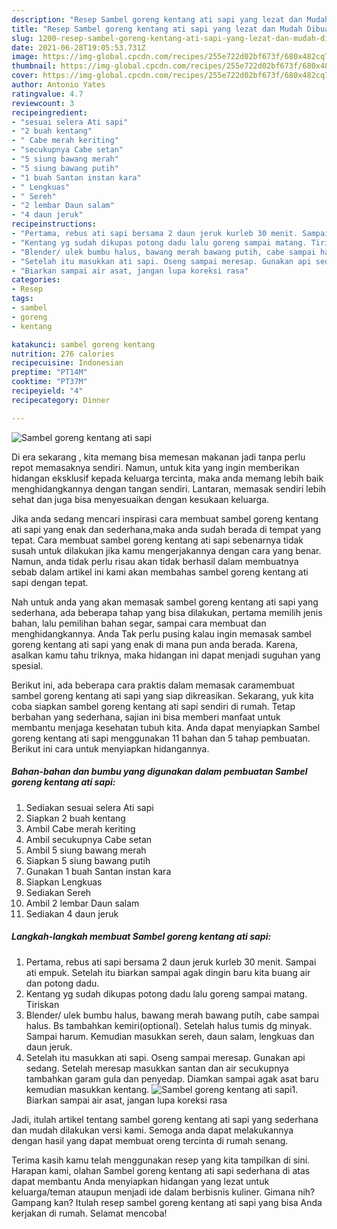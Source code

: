```yaml
---
description: "Resep Sambel goreng kentang ati sapi yang lezat dan Mudah Dibuat"
title: "Resep Sambel goreng kentang ati sapi yang lezat dan Mudah Dibuat"
slug: 1200-resep-sambel-goreng-kentang-ati-sapi-yang-lezat-dan-mudah-dibuat
date: 2021-06-28T19:05:53.731Z
image: https://img-global.cpcdn.com/recipes/255e722d02bf673f/680x482cq70/sambel-goreng-kentang-ati-sapi-foto-resep-utama.jpg
thumbnail: https://img-global.cpcdn.com/recipes/255e722d02bf673f/680x482cq70/sambel-goreng-kentang-ati-sapi-foto-resep-utama.jpg
cover: https://img-global.cpcdn.com/recipes/255e722d02bf673f/680x482cq70/sambel-goreng-kentang-ati-sapi-foto-resep-utama.jpg
author: Antonio Yates
ratingvalue: 4.7
reviewcount: 3
recipeingredient:
- "sesuai selera Ati sapi"
- "2 buah kentang"
- " Cabe merah keriting"
- "secukupnya Cabe setan"
- "5 siung bawang merah"
- "5 siung bawang putih"
- "1 buah Santan instan kara"
- " Lengkuas"
- " Sereh"
- "2 lembar Daun salam"
- "4 daun jeruk"
recipeinstructions:
- "Pertama, rebus ati sapi bersama 2 daun jeruk kurleb 30 menit. Sampai ati empuk. Setelah itu biarkan sampai agak dingin baru kita buang air dan potong dadu."
- "Kentang yg sudah dikupas potong dadu lalu goreng sampai matang. Tiriskan"
- "Blender/ ulek bumbu halus, bawang merah bawang putih, cabe sampai halus. Bs tambahkan kemiri(optional). Setelah halus tumis dg minyak. Sampai harum. Kemudian masukkan sereh, daun salam, lengkuas dan daun jeruk."
- "Setelah itu masukkan ati sapi. Oseng sampai meresap. Gunakan api sedang. Setelah meresap masukkan santan dan air secukupnya tambahkan garam gula dan penyedap. Diamkan sampai agak asat baru kemudian masukkan kentang."
- "Biarkan sampai air asat, jangan lupa koreksi rasa"
categories:
- Resep
tags:
- sambel
- goreng
- kentang

katakunci: sambel goreng kentang 
nutrition: 276 calories
recipecuisine: Indonesian
preptime: "PT14M"
cooktime: "PT37M"
recipeyield: "4"
recipecategory: Dinner

---
```



![Sambel goreng kentang ati sapi](https://img-global.cpcdn.com/recipes/255e722d02bf673f/680x482cq70/sambel-goreng-kentang-ati-sapi-foto-resep-utama.jpg)

Di era  sekarang , kita memang bisa memesan makanan jadi tanpa perlu repot memasaknya sendiri. Namun, untuk kita yang ingin memberikan hidangan eksklusif kepada keluarga tercinta, maka anda memang lebih baik menghidangkannya dengan tangan sendiri. Lantaran, memasak sendiri lebih sehat dan juga bisa menyesuaikan dengan kesukaan keluarga.

Jika anda sedang mencari inspirasi cara membuat sambel goreng kentang ati sapi yang enak dan sederhana,maka anda sudah berada di tempat yang tepat. Cara membuat sambel goreng kentang ati sapi  sebenarnya tidak susah untuk dilakukan jika kamu mengerjakannya dengan cara yang benar. Namun, anda tidak perlu risau akan tidak berhasil dalam membuatnya 
sebab dalam artikel ini kami akan membahas sambel goreng kentang ati sapi dengan tepat.  



Nah untuk anda yang akan memasak sambel goreng kentang ati sapi yang sederhana, ada beberapa tahap yang bisa dilakukan, pertama memilih jenis bahan, lalu pemilihan bahan segar, sampai cara membuat dan menghidangkannya. Anda Tak perlu pusing kalau ingin memasak sambel goreng kentang ati sapi yang enak di mana pun anda berada. Karena, asalkan kamu  tahu triknya, maka hidangan ini dapat menjadi suguhan yang spesial.

Berikut ini, ada beberapa cara praktis  dalam memasak caramembuat sambel goreng kentang ati sapi yang siap dikreasikan. Sekarang, yuk kita coba siapkan sambel goreng kentang ati sapi sendiri di rumah. Tetap berbahan yang sederhana, sajian ini bisa memberi manfaat untuk membantu menjaga kesehatan tubuh kita. Anda dapat menyiapkan Sambel goreng kentang ati sapi menggunakan 11 bahan dan 5 tahap pembuatan. Berikut ini cara untuk menyiapkan hidangannya.

<!--inarticleads1-->

##### Bahan-bahan dan bumbu yang digunakan dalam pembuatan Sambel goreng kentang ati sapi:

1. Sediakan sesuai selera Ati sapi
1. Siapkan 2 buah kentang
1. Ambil  Cabe merah keriting
1. Ambil secukupnya Cabe setan
1. Ambil 5 siung bawang merah
1. Siapkan 5 siung bawang putih
1. Gunakan 1 buah Santan instan kara
1. Siapkan  Lengkuas
1. Sediakan  Sereh
1. Ambil 2 lembar Daun salam
1. Sediakan 4 daun jeruk




<!--inarticleads2-->

##### Langkah-langkah membuat Sambel goreng kentang ati sapi:

1. Pertama, rebus ati sapi bersama 2 daun jeruk kurleb 30 menit. Sampai ati empuk. Setelah itu biarkan sampai agak dingin baru kita buang air dan potong dadu.
1. Kentang yg sudah dikupas potong dadu lalu goreng sampai matang. Tiriskan
1. Blender/ ulek bumbu halus, bawang merah bawang putih, cabe sampai halus. Bs tambahkan kemiri(optional). Setelah halus tumis dg minyak. Sampai harum. Kemudian masukkan sereh, daun salam, lengkuas dan daun jeruk.
1. Setelah itu masukkan ati sapi. Oseng sampai meresap. Gunakan api sedang. Setelah meresap masukkan santan dan air secukupnya tambahkan garam gula dan penyedap. Diamkan sampai agak asat baru kemudian masukkan kentang.
<img src="//assets-global.cpcdn.com/assets/icons/button_play-2c75c40dde080a61004c1f40b05d8f140eaff45d7e9e6481dc71c63d2e7c4909.png" alt="Sambel goreng kentang ati sapi">1. Biarkan sampai air asat, jangan lupa koreksi rasa




Jadi, itulah artikel tentang  sambel goreng kentang ati sapi  yang sederhana dan mudah dilakukan versi kami. Semoga anda dapat melakukannya dengan hasil yang dapat membuat oreng tercinta di rumah senang. 

Terima kasih kamu telah menggunakan resep yang kita tampilkan di sini. Harapan kami, olahan  Sambel goreng kentang ati sapi sederhana di atas dapat membantu Anda menyiapkan hidangan yang lezat untuk keluarga/teman ataupun menjadi ide dalam berbisnis kuliner. Gimana nih? Gampang kan? Itulah resep sambel goreng kentang ati sapi yang bisa Anda kerjakan di rumah. Selamat mencoba!

